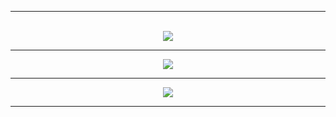 <hr>
<p align="center">
  <br>
  <img src="https://readme-typing-svg.herokuapp.com?color=%23F70000&lines=I+like+GNU%2FLinux+%3C3&center=true">
</p>
<hr>
<p align="center">
  <img src="https://github-readme-stats.vercel.app/api?username=K1llf0rce&show_icons=true&theme=tokyonight">
</p>
<hr>
<p align="center">
  <img src="https://github-readme-stats.vercel.app/api/top-langs/?username=K1llf0rce&theme=tokyonight">
</p>
<hr>
